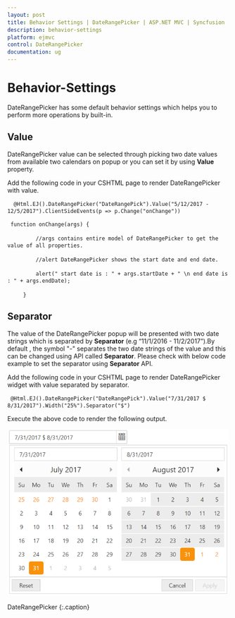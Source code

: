 ```yaml
---
layout: post
title: Behavior Settings | DateRangePicker | ASP.NET MVC | Syncfusion
description: behavior-settings
platform: ejmvc
control: DateRangePicker
documentation: ug
---
```


# Behavior-Settings

DateRangePicker has some default behavior settings which helps you to perform more operations by built-in.

## Value

DateRangePicker value can be selected through picking two date values from available two calendars on popup or you can set it by using **Value** property.

Add the following code in your CSHTML page to render DateRangePicker with value.

   ~~~ cshtml
     @Html.EJ().DateRangePicker("DateRangePick").Value("5/12/2017 - 12/5/2017").ClientSideEvents(p => p.Change("onChange"))
   ~~~  

   ~~~ cshtml
    function onChange(args) {

            //args contains entire model of DateRangePicker to get the value of all properties.

            //alert DateRangePicker shows the start date and end date.

            alert(" start date is : " + args.startDate + " \n end date is : " + args.endDate);

        }
   ~~~  

## Separator

The value of the DateRangePicker popup will be presented with two date strings which is separated by **Separator** (e.g “11/1/2016 - 11/2/2017”).By default , the symbol "-" separates the two date strings of the value and this can be changed using API called **Separator**. Please check with below code example to set the separator using **Separator** API.

Add the following code in your CSHTML page to render DateRangePicker widget with value separated by separator.

   ~~~ cshtml
    @Html.EJ().DateRangePicker("DateRangePick").Value("7/31/2017 $ 8/31/2017").Width("25%").Separator("$")
   ~~~

Execute the above code to render the following output.
  
![](Behavior-Settings_images/behavior-settings.png)
    
DateRangePicker
{:.caption}